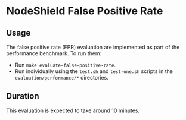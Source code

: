 # NodeShield False Positive Rate

## Usage

The false positive rate (FPR) evaluation are implemented as part of the
performance benchmark. To run them:

- Run `make evaluate-false-positive-rate`.
- Run individually using the `test.sh` and `test-one.sh` scripts in the
  `evaluation/performance/*` directories.

## Duration

This evaluation is expected to take around 10 minutes.
